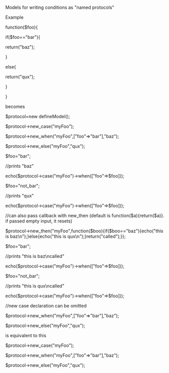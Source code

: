 Models for writing conditions as "named protocols"

<!-- Still abstract -->


Example



function($foo){

if($foo=="bar"){

  return("baz");

}

else{

  return("qux");

}

}


becomes


$protocol=new defineModel();

$protocol->new_case("myFoo");

$protocol->new_when("myFoo",["foo"=>"bar"],"baz");

$protocol->new_else("myFoo","qux");

$foo="bar";

//prints "baz"

echo($protocol->case("myFoo")->when(["foo"=>$foo]));

$foo="not_bar";

//prints "qux"

echo($protocol->case("myFoo")->when(["foo"=>$foo]));


//can also pass callback with new_then (default is function($a){return($a)}. if passed empty input, it resets)

$protocol->new_then("myFoo",function($boo){if($boo=="baz"){echo("this is baz\n");}else{echo("this is qux\n");}return("called");});


$foo="bar";

//prints "this is baz\ncalled"

echo($protocol->case("myFoo")->when(["foo"=>$foo]));


$foo="not_bar";

//prints "this is qux\ncalled"

echo($protocol->case("myFoo")->when(["foo"=>$foo]));



//new case declaration can be omitted

$protocol->new_when("myFoo",["foo"=>"bar"],"baz");

$protocol->new_else("myFoo","qux");


is equivalent to this


$protocol->new_case("myFoo");

$protocol->new_when("myFoo",["foo"=>"bar"],"baz");

$protocol->new_else("myFoo","qux");
